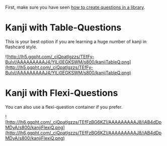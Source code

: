 First, make sure you have seen [how to create questions in a library](ManLibraryManager#Create_Questions_in_a_Library.md).

# Kanji with Table-Questions #
This is your best option if you are learning a huge number of kanji in flashcard style.

![http://lh5.ggpht.com/_ciQpatlgzzs/TEfFy-BulvI/AAAAAAAAAJ4/YILi0EGKSWM/s800/kanjiTableQ.png](http://lh5.ggpht.com/_ciQpatlgzzs/TEfFy-BulvI/AAAAAAAAAJ4/YILi0EGKSWM/s800/kanjiTableQ.png)

# Kanji with Flexi-Questions #
You can also use a flexi-question container if you prefer.

![http://lh6.ggpht.com/_ciQpatlgzzs/TEfFzBG6KZI/AAAAAAAAAJ8/iAB4dDpMDyA/s800/kanjiFlexiQ.png](http://lh6.ggpht.com/_ciQpatlgzzs/TEfFzBG6KZI/AAAAAAAAAJ8/iAB4dDpMDyA/s800/kanjiFlexiQ.png)